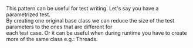This pattern can be useful for test writing. Let's say you have a parametrized test.<br>
By creating one original base class we can reduce the size of the test parameters to the ones that are different for<br>
each test case.
Or it can be useful when during runtime you have to create more of the same class e.g.: Threads.